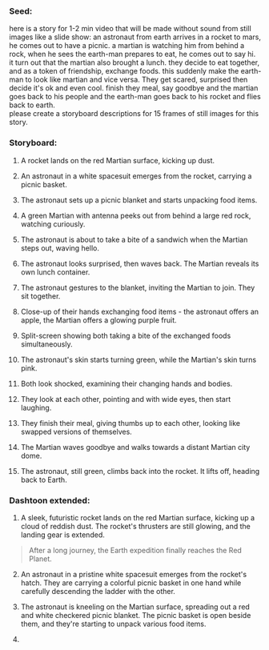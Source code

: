 ### Seed: 
here is a story for 1-2 min video that will be made without sound from still images like a slide show:
an astronaut from earth arrives in a rocket to mars, he comes out to have a picnic. a martian is watching 
him from behind a rock, when he sees the earth-man prepares to eat, he comes out to say hi. it turn out 
that the martian also brought a lunch. they decide to eat together, and as a token of friendship, 
exchange foods. this suddenly make the earth-man to look like martian and vice versa. They get scared, 
surprised then decide it's ok and even cool. finish they meal, say goodbye and the martian goes back 
to his people and the earth-man goes back to his rocket and flies back to earth.  
please create a storyboard descriptions for 15 frames of still images for this story.

### Storyboard: 
1. A rocket lands on the red Martian surface, kicking up dust.

2. An astronaut in a white spacesuit emerges from the rocket, carrying a picnic basket.

3. The astronaut sets up a picnic blanket and starts unpacking food items.

4. A green Martian with antenna peeks out from behind a large red rock, watching curiously.

5. The astronaut is about to take a bite of a sandwich when the Martian steps out, waving hello.

6. The astronaut looks surprised, then waves back. The Martian reveals its own lunch container.

7. The astronaut gestures to the blanket, inviting the Martian to join. They sit together.

8. Close-up of their hands exchanging food items - the astronaut offers an apple, the Martian offers a glowing purple fruit.

9. Split-screen showing both taking a bite of the exchanged foods simultaneously.

10. The astronaut's skin starts turning green, while the Martian's skin turns pink.

11. Both look shocked, examining their changing hands and bodies.

12. They look at each other, pointing and with wide eyes, then start laughing.

13. They finish their meal, giving thumbs up to each other, looking like swapped versions of themselves.

14. The Martian waves goodbye and walks towards a distant Martian city dome.

15. The astronaut, still green, climbs back into the rocket. It lifts off, heading back to Earth.

### Dashtoon extended:

1. A sleek, futuristic rocket lands on the red Martian surface, kicking up a cloud of reddish dust.
The rocket's thrusters are still glowing, and the landing gear is extended.
> After a long journey, the Earth expedition finally reaches the Red Planet.

2. An astronaut in a pristine white spacesuit emerges from the rocket's hatch. They are carrying
a colorful picnic basket in one hand while carefully descending the ladder with the other.

3. The astronaut is kneeling on the Martian surface, spreading out a red and white checkered picnic blanket.
The picnic basket is open beside them, and they're starting to unpack various food items.

5. 



